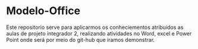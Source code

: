 # Modelo-Office

Este repositorio serve para aplicarmos os conheciementos atribuidos as aulas de projeto integrador 2, realizando atividades no Word, excel e  Power Point onde será por meio do git-hub que iramos demonstrar.
